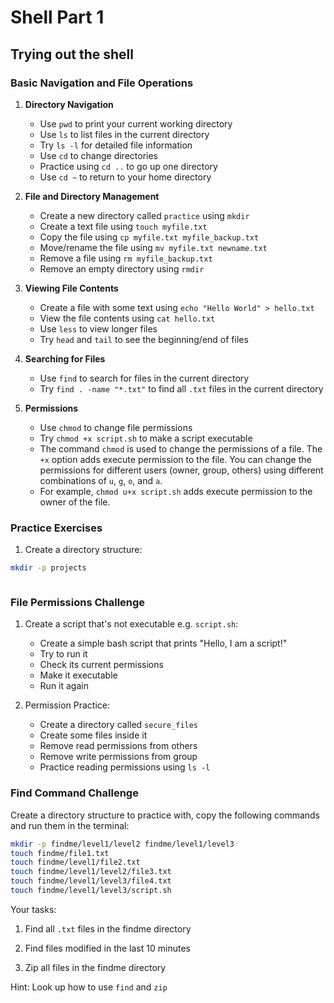 # Shell Part 1

## Trying out the shell

### Basic Navigation and File Operations

1. **Directory Navigation**
   - Use `pwd` to print your current working directory
   - Use `ls` to list files in the current directory
   - Try `ls -l` for detailed file information
   - Use `cd` to change directories
   - Practice using `cd ..` to go up one directory
   - Use `cd ~` to return to your home directory

2. **File and Directory Management**
   - Create a new directory called `practice` using `mkdir`
   - Create a text file using `touch myfile.txt`
   - Copy the file using `cp myfile.txt myfile_backup.txt`
   - Move/rename the file using `mv myfile.txt newname.txt`
   - Remove a file using `rm myfile_backup.txt`
   - Remove an empty directory using `rmdir`

3. **Viewing File Contents**
   - Create a file with some text using `echo "Hello World" > hello.txt`
   - View the file contents using `cat hello.txt`
   - Use `less` to view longer files
   - Try `head` and `tail` to see the beginning/end of files

4. **Searching for Files**
   - Use `find` to search for files in the current directory
   - Try `find . -name "*.txt"` to find all `.txt` files in the current directory

5. **Permissions**
   - Use `chmod` to change file permissions
   - Try `chmod +x script.sh` to make a script executable
   - The command `chmod` is used to change the permissions of a file. The `+x` option adds execute permission to the file. You can change the permissions for different users (owner, group, others) using different combinations of `u`, `g`, `o`, and `a`. 
   - For example, `chmod u+x script.sh` adds execute permission to the owner of the file.

### Practice Exercises

1. Create a directory structure:

```bash
mkdir -p projects



```

### File Permissions Challenge

1. Create a script that's not executable e.g. `script.sh`:
   - Create a simple bash script that prints "Hello, I am a script!"
   - Try to run it
   - Check its current permissions
   - Make it executable
   - Run it again

2. Permission Practice:
   - Create a directory called `secure_files`
   - Create some files inside it
   - Remove read permissions from others
   - Remove write permissions from group
   - Practice reading permissions using `ls -l`

### Find Command Challenge

Create a directory structure to practice with, copy the following commands and run them in the terminal:
```bash
mkdir -p findme/level1/level2 findme/level1/level3
touch findme/file1.txt
touch findme/level1/file2.txt
touch findme/level1/level2/file3.txt
touch findme/level1/level3/file4.txt
touch findme/level1/level3/script.sh
```

Your tasks:
1. Find all `.txt` files in the findme directory

2. Find files modified in the last 10 minutes

3. Zip all files in the findme directory

Hint: Look up how to use `find` and `zip`


